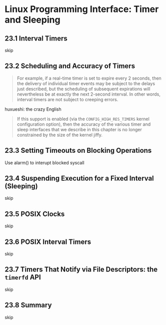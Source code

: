 # Linux Programming Interface: Timer and Sleeping

## 23.1 Interval Timers
skip

## 23.2 Scheduling and Accuracy of Timers
> For example, if a real-time timer is set to expire
every 2 seconds, then the delivery of individual timer events may be subject to the
delays just described, but the scheduling of subsequent expirations will nevertheless be at exactly the next 2-second interval. In other words, interval timers are not
subject to creeping errors.

huxueshi: the crazy English

> If this support is enabled (via the `CONFIG_HIGH_RES_TIMERS` kernel configuration option), then the accuracy of the various timer and sleep interfaces that we describe in this chapter is no longer constrained by the size of the kernel jiffy. 

## 23.3 Setting Timeouts on Blocking Operations
Use alarm() to interupt blocked syscall

## 23.4 Suspending Execution for a Fixed Interval (Sleeping)
skip

## 23.5 POSIX Clocks
skip

## 23.6 POSIX Interval Timers
skip

## 23.7 Timers That Notify via File Descriptors: the `timerfd` API
skip

## 23.8 Summary
skip
